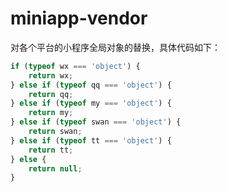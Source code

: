 # miniapp-vendor

对各个平台的小程序全局对象的替换，具体代码如下：

```javascript
if (typeof wx === 'object') {
    return wx;
} else if (typeof qq === 'object') {
    return qq;
} else if (typeof my === 'object') {
    return my;
} else if (typeof swan === 'object') {
    return swan;
} else if (typeof tt === 'object') {
    return tt;
} else {
    return null;
}

```